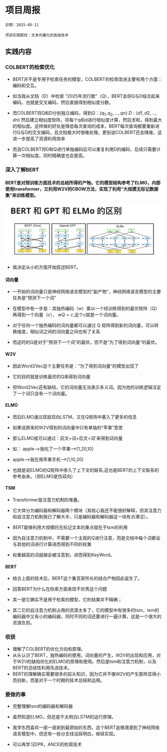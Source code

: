 # 项目周报

    日期：2025-05-11

    项目实践题目：文本向量化的高级技术

## 实践内容
### COLBERT的检索优化
- BERT并不是专用于检索任务的模型，COLBERT的检索改进主要有两个方面：编码和交互。

- 如当我从文档（D）中检索 “2025年流行歌”（Q），BERT会将Q与D结合起来编码，也就是交叉编码，然后直接得到相似度分数。

- 而COLBERT将Q和D分别独立编码，得到$Q：\{q_1,q_2,...,qn\}$   $D:\{d1,d2,...,dn\}$  然后建立相似度矩阵，将每个q和d进行相似度计算，然后求和，得到最大的相似度。这样做的好处是降低每次查询的成本，BERT每次查询都要重新进行Q与D的交叉编码，且文档极大时很难处理。更别说COLBERT还会降维，这进一步提高了资源利用效率

- 而且COLBERT将D和Q进行单独编码后可以重复利用D的编码，后续只需要计算一次相似度。同时精确度也会更高。

### 深入了解BERT

#### BERT是对预训练方面技术的总结所得的产物。它的模型结构参考了ELMO，内部使用transformer，又利用W2V的CBOW方法，实现了利用“大规模无标记数据集”来训练模型。

 ![image.png](593fd449-609e-4854-b519-9cff6e1aa040.png)

- 我决定从小的方面开始叙述BERT。
#### 词向量
- 一开始的词向量只是神经网络语言模型的“副产物”，神经网络语言模型的主要任务是“预测下一个词”

- 在模型中有一步是：其独热编码（w）乘以一个经训练得到的最优矩阵（Q）再得到一个向量（c）， $wQ = c$,这个c就是一个词向量。

- 对于任何一个独热编码的词向量都可以通过 Q 矩阵得到新的词向量，可以转换维度，相似词之间的词向量之间也有了关系

- 而这时的Q是对于“预测下一个词”的最优，而不是“为了得到词向量”的最优。
#### W2V
- 因此Word2Vec这个主要任务是：“为了得到词向量”的模型出现了

- 它的目的就是训练最优的Q来得到词向量

- 但Word2Vec还有缺陷，它的词向量无法表示多义词。因为他的训练逻辑注定了一个词只会有一个词向量。
#### ELMO
- 而后ELMO通过双层双向LSTM，又在Q矩阵中塞入了更多的信息
  
- 如果说原来的W2V得到的词向量中只有单独的“苹果”意思
  
- 那么ELMO就可以通过：前文+词+后文=词'来得到词向量
  
- 如： apple-->我吃了一个苹果-->[1,20,10]
  
- apple-->我在用苹果手机-->[1,10,20]
  
-   也就是说ELMO的Q矩阵中掺入了上下文的联系,这也是BERT的上下文联系的参考由来。（但ELMO是伪双向）
#### TSM
- Transformer是注意力机制的堆叠。
  
- 它大体分为编码器和解码器两个模块（其核心我还不能很好解释，但其注意力和自注意力机制我已了解大半，只是编码器和解码器这一块有点滞涩）。
  
- BERT能够利用大规模的无标记文本的重点就在于tsm的利用
  
- 因为自注意力机制中，不需要一个主观的Q进行注意，而是文档中每个词都会与其他的词进行计算进而得到不同的权重
  
- 权重越高的词就越会被注意到，进而得到KeyWord。
  
#### BERT
- 结合上面的技术后，BERT这个集百家所长的结合产物因此诞生了。
  
- 回答BERT为什么在检索方面表现不优秀这个问题
- 其一是它确实不是用于检索的模型，它的结果并不精确；
- 其二它的自注意力机制占用的资源太多了，它的模型中有很多的tsm，tsm的编码器中又有小的编码器，同时不同的词还要进行一遍计算，这是一个很大的资源负担。

 ### 收获
- 理解了COLBERT的优化方向和原理。
- 从头认识了BERT，独热编码的使用，词向量的产生，W2V的出现和应用，对于W2V的缺陷优化的ELMO的原理和使用。然后是tsm和注意力机制，以及BERT的总结性利用先进技术。
- BERT的理解确实需要很多的前头知识，因为它并不像W2V的产生那样显得小而创新，而是对于一个时期的技术总结和运用。

 ### 要做的事
- 完整理解tsm的编码器和解码器

- 虽然知道ELMO，但还是不太明白LSTM的运行原理。

- 我学东西喜欢一层一层剥到最原始的东西，这个BERT追根溯源到了神经网络语言模型中，但还有一些分支线没踩明白，继续实现。

- 可以再学习DPR，ANCE的检索技术



```python

```


```python

```
